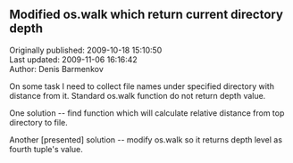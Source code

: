 ## Modified os.walk which return current directory depth  
Originally published: 2009-10-18 15:10:50  
Last updated: 2009-11-06 16:16:42  
Author: Denis Barmenkov  
  
On some task I need to collect file names under specified directory with distance from it. Standard os.walk function do not return depth value.

One solution -- find function which will calculate relative distance from top directory to file.

Another [presented] solution -- modify os.walk so it returns depth level as fourth tuple's value.